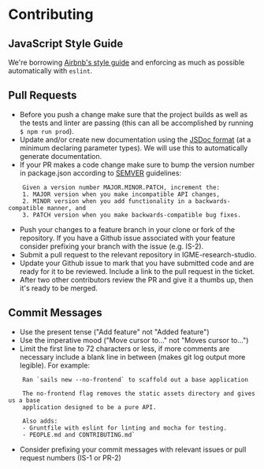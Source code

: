 Contributing
===

## JavaScript Style Guide

We're borrowing [Airbnb's style guide](https://github.com/airbnb/javascript/tree/master/es5) and enforcing as much as possible automatically with `eslint`.

## Pull Requests

* Before you push a change make sure that the project builds as well as the tests and linter are passing (this can all be accomplished by running `$ npm run prod`).
* Update and/or create new documentation using the [JSDoc format](http://usejsdoc.org/) (at a minimum declaring parameter types). We will use this to automatically generate documentation.
* If your PR makes a code change make sure to bump the version number in package.json according to [SEMVER](http://semver.org/) guidelines:

```
    Given a version number MAJOR.MINOR.PATCH, increment the:
    1. MAJOR version when you make incompatible API changes,
    2. MINOR version when you add functionality in a backwards-compatible manner, and
    3. PATCH version when you make backwards-compatible bug fixes.
```

* Push your changes to a feature branch in your clone or fork of the repository. If you have a Github issue associated with your feature consider prefixing your branch with the issue (e.g. IS-2).
* Submit a pull request to the relevant repository in IGME-research-studio.
* Update your Github issue to mark that you have submitted code and are ready for it to be reviewed. Include a link to the pull request in the ticket.
* After two other contributors review the PR and give it a thumbs up, then it's ready to be merged.

## Commit Messages

* Use the present tense ("Add feature" not "Added feature")
* Use the imperative mood ("Move cursor to..." not "Moves cursor to...")
* Limit the first line to 72 characters or less, if more comments are necessary include a blank line in between (makes git log output more legible). For example:

```
    Ran `sails new --no-frontend` to scaffold out a base application

    The no-frontend flag removes the static assets directory and gives us a base
    application designed to be a pure API.

    Also adds:
    - Gruntfile with eslint for linting and mocha for testing.
    - PEOPLE.md and CONTRIBUTING.md`
```

* Consider prefixing your commit messages with relevant issues or pull request numbers (IS-1 or PR-2)
